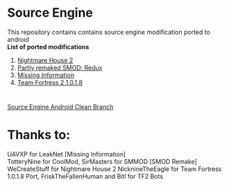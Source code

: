 # Source Engine
This repository contains contains source engine modification ported to android  
**List of ported modifications**  
1. [Nightmare House 2](https://github.com/ItzVladik/source-engine/tree/nh2)
2. [Partly remaked SMOD: Redux](https://github.com/ItzVladik/source-engine/tree/smod)
3. [Missing Information](https://github.com/ItzVladik/source-engine/tree/mi)
4. [Team Fortress 2 1.0.1.8](https://github.com/ItzVladik/source-engine/tree/tf_port)
#
[Source Engine Android Clean Branch](https://github.com/ItzVladik/source-engine/tree/master)

# Thanks to:
UAVXP for LeakNet [Missing Information]  
TotteryNine for CoolMod, SirMasters for SMMOD [SMOD Remake]  
WeCreateStuff for Nightmare House 2
NicknineTheEagle for Team Fortress 1.0.1.8 Port, FriskTheFallenHuman and Bitl for TF2 Bots
